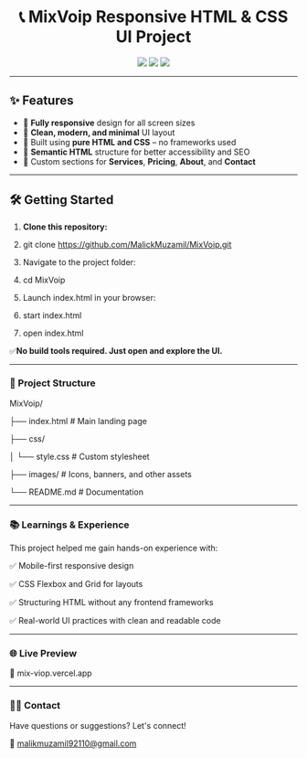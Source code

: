 <h1 align="center">📞 MixVoip Responsive HTML & CSS UI Project</h1>

<p align="center">
  <img src="https://img.shields.io/badge/Built%20With-HTML%20%2B%20CSS-blue?style=for-the-badge" />
  <img src="https://img.shields.io/badge/Responsive-Yes-brightgreen?style=for-the-badge" />
  <img src="https://img.shields.io/badge/Functionality-UI%20Only-lightgrey?style=for-the-badge" />
</p>

---

## ✨ Features

- 📱 **Fully responsive** design for all screen sizes  
- 🎯 **Clean, modern, and minimal** UI layout  
- 🧩 Built using **pure HTML and CSS** – no frameworks used  
- 📄 **Semantic HTML** structure for better accessibility and SEO  
- 🎨 Custom sections for **Services**, **Pricing**, **About**, and **Contact**

---

## 🛠️ Getting Started

1. **Clone this repository:**
   
2.  git clone https://github.com/MalickMuzamil/MixVoip.git

3.  Navigate to the project folder:

4.   cd MixVoip

5.   Launch index.html in your browser:

6.   start index.html

7.   open index.html


 ✅**No build tools required. Just open and explore the UI.**

---

### 📁 Project Structure

MixVoip/

├── index.html            # Main landing page

├── css/

│   └── style.css         # Custom stylesheet

├── images/               # Icons, banners, and other assets

└── README.md             # Documentation

---

### 📚 Learnings & Experience
This project helped me gain hands-on experience with:

✅ Mobile-first responsive design

✅ CSS Flexbox and Grid for layouts

✅ Structuring HTML without any frontend frameworks

✅ Real-world UI practices with clean and readable code

---

### 🌐 Live Preview

🔗 mix-viop.vercel.app

---

### 🧑‍💻 Contact

Have questions or suggestions? Let's connect!

📧 malikmuzamil92110@gmail.com

